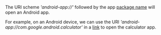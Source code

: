 The URI scheme *'android-app://'* followed by the app [package name](https://apptuse.com/how-to-get-installed-app-package-name-in-android) will open an Android app.

For example, on an Android device, we can use the URI *'android-app://com.google.android.calculator'* in a [link](android-app://com.google.android.calculator) to open the calculator app.
